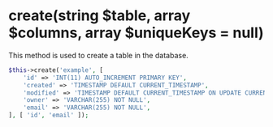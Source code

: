 # create(string $table, array $columns, array $uniqueKeys = null)
This method is used to create a table in the database.

```php
$this->create('example', [
    'id' => 'INT(11) AUTO_INCREMENT PRIMARY KEY',
    'created' => 'TIMESTAMP DEFAULT CURRENT_TIMESTAMP',
    'modified' => 'TIMESTAMP DEFAULT CURRENT_TIMESTAMP ON UPDATE CURRENT_TIMESTAMP',
    'owner' => 'VARCHAR(255) NOT NULL',
    'email' => 'VARCHAR(255) NOT NULL',
], [ 'id', 'email' ]);
```
